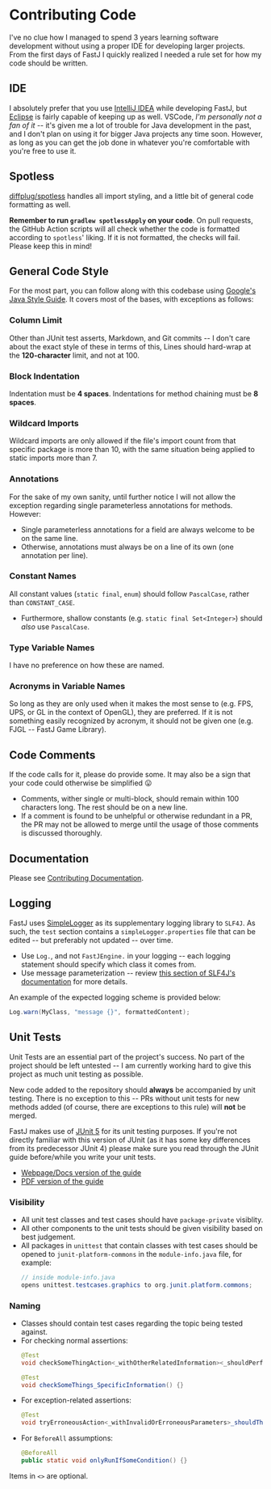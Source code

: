 # Contributing Code

I've no clue how I managed to spend 3 years learning software development without using a proper IDE for developing larger projects. From the first days of FastJ I quickly realized I needed a rule set for how my code should be written.


## IDE
I absolutely prefer that you use [IntelliJ IDEA][IntelliJ-Link] while developing FastJ, but [Eclipse][Eclipse-Link] is fairly capable of keeping up as well. VSCode, _I'm personally not a fan of it_ -- it's given me a lot of trouble for Java development in the past, and I don't plan on using it for bigger Java projects any time soon. However, as long as you can get the job done in whatever you're comfortable with you're free to use it.


## Spotless
[diffplug/spotless](https://github.com/diffplug/spotless) handles all import styling, and a little bit of general code formatting as well.

**Remember to run `gradlew spotlessApply` on your code**. On pull requests, the GitHub Action scripts will all check whether the code is formatted according to `spotless`' liking. If it is not formatted, the checks will fail. Please keep this in mind!


## General Code Style
For the most part, you can follow along with this codebase using [Google's Java Style Guide][Style-Guide-Link]. It covers most of the bases, with exceptions as follows:


### Column Limit
Other than JUnit test asserts, Markdown, and Git commits -- I don't care about the exact style of these in terms of this, Lines should hard-wrap at the **120-character** limit, and not at 100.


### Block Indentation
Indentation must be **4 spaces**. Indentations for method chaining must be **8 spaces**.


### Wildcard Imports
Wildcard imports are only allowed if the file's import count from that specific package is more than 10, with the same situation being applied to static imports more than 7.


### Annotations
For the sake of my own sanity, until further notice I will not allow the exception regarding single parameterless annotations for methods. However:
- Single parameterless annotations for a field are always welcome to be on the same line.
- Otherwise, annotations must always be on a line of its own (one annotation per line).


### Constant Names
All constant values (`static final`, `enum`) should follow `PascalCase`, rather than `CONSTANT_CASE`.
- Furthermore, shallow constants (e.g. `static final Set<Integer>`) should _also_ use `PascalCase`.


### Type Variable Names
I have no preference on how these are named.


### Acronyms in Variable Names
So long as they are only used when it makes the most sense to (e.g. FPS, UPS, or GL in the context of OpenGL), they are preferred. If it is not something easily recognized by acronym, it should not be given one (e.g. FJGL -- FastJ Game Library).


## Code Comments
If the code calls for it, please do provide some. It may also be a sign that your code could otherwise be simplified 😛
- Comments, wither single or multi-block, should remain within 100 characters long. The rest should be on a new line.
- If a comment is found to be unhelpful or otherwise redundant in a PR, the PR may not be allowed to merge until the usage of those comments is discussed thoroughly.


## Documentation
Please see [Contributing Documentation][Contributing-Documentation].


## Logging
FastJ uses [SimpleLogger]() as its supplementary logging library to `SLF4J`. As such, the `test` section contains a `simpleLogger.properties` file that can be edited -- but preferably not updated -- over time.
- Use `Log.`, and not `FastJEngine.` in your logging -- each logging statement should specify which class it comes from.
- Use message parameterization -- review [this section of SLF4J's documentation](https://www.slf4j.org/faq.html#logging_performance) for more details.

An example of the expected logging scheme is provided below:
```java
Log.warn(MyClass, "message {}", formattedContent);
```


## Unit Tests
Unit Tests are an essential part of the project's success. No part of the project should be left untested -- I am currently working hard to give this project as much unit testing as possible. 

New code added to the repository should **always** be accompanied by unit testing. There is no exception to this -- PRs without unit tests for new methods added (of course, there are exceptions to this rule) will **not** be merged.

FastJ makes use of [JUnit 5](https://junit.org/junit5/) for its unit testing purposes. If you're not directly familiar with this version of JUnit (as it has some key differences from its predecessor JUnit 4) please make sure you read through the JUnit guide before/while you write your unit tests. 
- [Webpage/Docs version of the guide](https://junit.org/junit5/docs/current/user-guide/)
- [PDF version of the guide](https://junit.org/junit5/docs/current/user-guide/junit-user-guide-5.8.2.pdf)

### Visibility
- All unit test classes and test cases should have `package-private` visiblity.
- All other components to the unit tests should be given visibility based on best judgement.
- All packages in `unittest` that contain classes with test cases should be opened to `junit-platform-commons` in the `module-info.java` file, for example:
    ```java
    // inside module-info.java
    opens unittest.testcases.graphics to org.junit.platform.commons;
    ```


### Naming
- Classes should contain test cases regarding the topic being tested against.
- For checking normal assertions:
    ```java
    @Test
    void checkSomeThingAction<_withOtherRelatedInformation><_shouldPerformAction>() {}
    
    @Test
    void checkSomeThings_SpecificInformation() {}
    ```
- For exception-related assertions:
    ```java
    @Test
    void tryErroneousAction<_withInvalidOrErroneousParameters>_shouldThrowExceptionOrSomeOtherAction() {}
    ```
- For `BeforeAll` assumptions:
    ```java
    @BeforeAll
    public static void onlyRunIfSomeCondition() {}
    ```
Items in `<>` are optional.


[IntelliJ-Link]: https://www.jetbrains.com/idea/ "IntelliJ IDEA IDE"
[Eclipse-Link]: https://www.eclipse.org/downloads/ "Eclipse IDE"
[Style-Guide-Link]: https://google.github.io/styleguide/javaguide.html "Google Java Style Guide"
[Contributing-Documentation]: contributing-documentation.md "Contributing Documentation"
